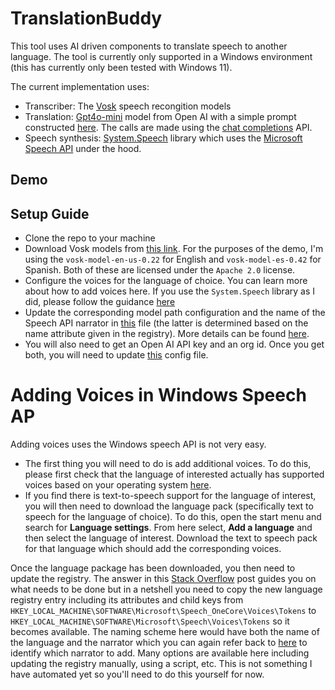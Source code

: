 # TranslationBuddy

This tool uses AI driven components to translate speech to another language. The tool is currently only supported in a Windows environment (this has currently only been tested with Windows 11).

The current implementation uses:
* Transcriber: The [Vosk](https://alphacephei.com/vosk/) speech recongition models
* Translation: [Gpt4o-mini](https://openai.com/index/gpt-4o-mini-advancing-cost-efficient-intelligence/) model from Open AI with a simple prompt constructed [here](TranslationBuddy/TranslationBuddy/TranslationBuddy.cs). The calls are made using the [chat completions](https://platform.openai.com/docs/guides/text-generation) API.
* Speech synthesis: [System.Speech](https://www.nuget.org/packages/System.Speech/) library which uses the [Microsoft Speech API](https://learn.microsoft.com/en-ca/previous-versions/windows/desktop/ms723627(v=vs.85)) under the hood.

## Demo


## Setup Guide
* Clone the repo to your machine
* Download Vosk models from [this link](https://alphacephei.com/vosk/models). For the purposes of the demo, I'm using the `vosk-model-en-us-0.22` for English and `vosk-model-es-0.42` for Spanish. Both of these are licensed under the `Apache 2.0` license.
* Configure the voices for the language of choice. You can learn more about how to add voices here. If you use the `System.Speech` library as I did, please follow the guidance [here](#adding-voices-in-windows-speech-api)
* Update the corresponding model path configuration and the name of the Speech API narrator in [this](AIClientLib/AIClientLib/Client/Voice/Models/Vosk/VoiceModelProvider.cs) file (the latter is determined based on the name attribute given in the registry). More details can be found [here](#adding-voices-in-windows-speech-api).
* You will also need to get an Open AI API key and an org id. Once you get both, you will need to update [this](AIClientLib/AIClientLib/Client/OpenAiClient.cs) config file.

# Adding Voices in Windows Speech AP
Adding voices uses the Windows speech API is not very easy.

* The first thing you will need to do is add additional voices. To do this, please first check that the language of interested actually has supported voices based on your operating system [here](https://support.microsoft.com/en-us/windows/appendix-a-supported-languages-and-voices-4486e345-7730-53da-fcfe-55cc64300f01#WindowsVersion=Windows_11).
* If you find there is text-to-speech support for the language of interest, you will then need to download the language pack (specifically text to speech for the language of choice). To do this, open the start menu and search for **Language settings**. From here select, **Add a language** and then select the language of interest. Download the text to speech pack for that language which should add the corresponding voices.

Once the language package has been downloaded, you then need to update the registry. The answer in this [Stack Overflow](https://stackoverflow.com/questions/51811901/speechsynthesizer-doesnt-get-all-installed-voices-3) post guides you on what needs to be done but in a netshell you need to copy the new language registry entry including its attributes and child keys from `HKEY_LOCAL_MACHINE\SOFTWARE\Microsoft\Speech_OneCore\Voices\Tokens` to `HKEY_LOCAL_MACHINE\SOFTWARE\Microsoft\Speech\Voices\Tokens` so it becomes available. The naming scheme here would have both the name of the language and the narrator which you can again refer back to [here](https://support.microsoft.com/en-us/windows/appendix-a-supported-languages-and-voices-4486e345-7730-53da-fcfe-55cc64300f01#WindowsVersion=Windows_11) to identify which narrator to add. Many options are available here including updating the registry manually, using a script, etc. This is not something I have automated yet so you'll need to do this yourself for now.
